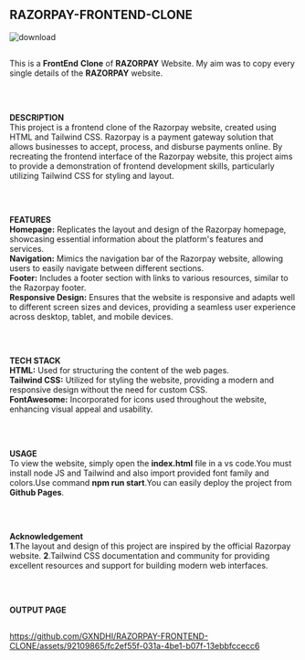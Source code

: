 
## RAZORPAY-FRONTEND-CLONE

![download](https://github.com/GXNDHI/RAZORPAY-FRONTEND-CLONE/assets/92109865/317f0808-a771-4869-855c-abbef61c5dfc)
##


This is a **FrontEnd** **Clone** of **RAZORPAY** Website. My aim was to copy every single details of the **RAZORPAY** website.
##
<br>

**DESCRIPTION**
<br>
This project is a frontend clone of the Razorpay website, created using HTML and Tailwind CSS. Razorpay is a payment gateway solution that allows businesses to accept, process, and disburse payments online. By recreating the frontend interface of the Razorpay website, this project aims to provide a demonstration of frontend development skills, particularly utilizing Tailwind CSS for styling and layout.
##
<br>

**FEATURES**
<br>
**Homepage:** Replicates the layout and design of the Razorpay homepage, showcasing essential information about the platform's features and services.<br>
**Navigation:** Mimics the navigation bar of the Razorpay website, allowing users to easily navigate between different sections.<br>
**Footer:** Includes a footer section with links to various resources, similar to the Razorpay footer.<br>
**Responsive Design:** Ensures that the website is responsive and adapts well to different screen sizes and devices, providing a seamless user experience across desktop, tablet, and mobile devices.<br>
##
<br>

**TECH STACK**
<br>
**HTML:** Used for structuring the content of the web pages.<br>
**Tailwind CSS:** Utilized for styling the website, providing a modern and responsive design without the need for custom CSS.<br>
**FontAwesome:** Incorporated for icons used throughout the website, enhancing visual appeal and usability.<br>
##
<br>

**USAGE**
<br>
To view the website, simply open the **index.html** file in a vs code.You must install node JS and Tailwind and also import provided font family and colors.Use command **npm run start**.You can easily deploy the project from **Github Pages**.
##
<br>

**Acknowledgement**
<br>
**1**.The layout and design of this project are inspired by the official Razorpay website.
**2**.Tailwind CSS documentation and community for providing excellent resources and support for building modern web interfaces.
##
<br>

**OUTPUT PAGE**
##

https://github.com/GXNDHI/RAZORPAY-FRONTEND-CLONE/assets/92109865/fc2ef55f-031a-4be1-b07f-13ebbfccecc6


